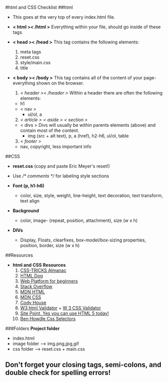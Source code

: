 #html and CSS Checklist
##html
* **<!DOCTYPE html>** This goes at the very top of every index.html file.
* **< html >< /html >** Everything within your file, should go inside of these tags.

* **< head >< /head >** This tag contains the following elements:
  1. meta tags
  2. reset.css
  3. style/main.css
  4. title
  
* **< body >< /body >** This tag contains all of the content of your page- everything shown on the browser.
   1. _< header >< /header >_ Within a header there are often the following elements:
     * h1 
     * < nav >
       * ul/ol,  a
   2. _< article > < aside > < section >_
     * < divs > Divs will usually be within parents elements (above) and contain most of the content.
       * img (src + alt text), p, a (href), h2-h6, ul/ol, table
   3. _< footer >_
     * nav, copyright, less important info
   
##CSS

* **reset.css** (copy and paste Eric Meyer's reset!)

* Use _/* comments */_ for labeling style sections

* **Font (p, h1-h6)**
  * color, size, style, weight, line-height, text decoration, text transform, text align
  
* **Background**
  * color, image- (repeat, position, attachment), size (w x h)
  
  
* **DIVs**
  * Display, Floats, clearfixes, box-model/box-sizing properties, position, border, size (w x h)
  
##Resources
* **html and CSS Resources**
  1. [CSS-TRICKS Almanac](http://css-tricks.com/almanac/)
  2. [HTML Dog](http://www.htmldog.com/reference/)
  3. [Web Platform for beginners](https://docs.webplatform.org/wiki/beginners)
  4. [Stack Overflow](http://stackoverflow.com/)
  5. [MDN HTML](https://developer.mozilla.org/en-US/docs/Web/HTML)
  6. [MDN CSS](https://developer.mozilla.org/en-US/docs/Web/CSS)
  6. [Cody House](http://codyhouse.co/)
  7. [ W3 html Validator](http://validator.w3.org/) + [W 3 CSS Validator](http://jigsaw.w3.org/css-validator/)
  8. [Site Point, Yes you can use HTML 5 today!](http://www.sitepoint.com/html-5-snapshot-2009/)
  9. [Ben Howdle Css Selectors](http://benhowdle.im/cssselectors/)

###Folders
**Project folder**

  * index.html
  * image folder --> img.png,jpg,gif
  * css folder --> reset.css + main.css

## Don't forget your closing tags, semi-colons, and double check for spelling errors!